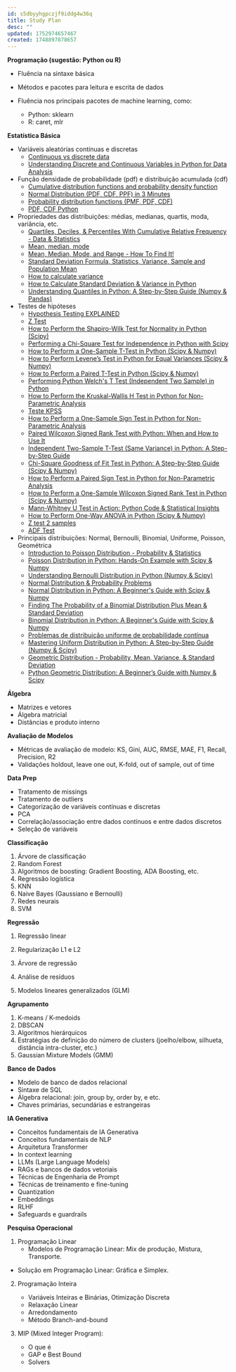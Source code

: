 ```yaml
---
id: s5dbyyhgpczjf9iddg4w36q
title: Study Plan
desc: ""
updated: 1752974657467
created: 1748897878657
---
```


**Programação (sugestão: Python ou R)**

- Fluência na sintaxe básica
- Métodos e pacotes para leitura e escrita de dados
- Fluência nos principais pacotes de machine learning, como:

  - Python: sklearn
  - R: caret, mlr

**Estatística Básica**

- Variáveis aleatórias contínuas e discretas
  - [Continuous vs discrete data](https://www.youtube.com/watch?v=cz4nPSA9rlc)
  - [Understanding Discrete and Continuous Variables in Python for Data Analysis](https://www.youtube.com/watch?v=QAzBUZX7r2I)
- Função densidade de probabilidade (pdf) e distribuição acumulada (cdf)
  - [Cumulative distribution functions and probability density function](https://www.youtube.com/watch?v=3xAIWiTJCvE)
  - [Normal Distribution (PDF, CDF, PPF) in 3 Minutes](https://www.youtube.com/watch?v=3VYupIsbLlY)
  - [Probability distribution functions (PMF, PDF, CDF)](https://www.youtube.com/watch?v=YXLVjCKVP7U)
  - [PDF, CDF Python](https://www.youtube.com/watch?v=A0HDHtgrg2I)
- Propriedades das distribuições: médias, medianas, quartis, moda, variância, etc.
  - [Quartiles, Deciles, & Percentiles With Cumulative Relative Frequency - Data & Statistics](https://www.youtube.com/watch?v=40o82o3uNfk)
  - [Mean, median, mode](https://www.youtube.com/watch?v=zjHfAhcU6kE)
  - [Mean, Median, Mode, and Range - How To Find It!](https://www.youtube.com/watch?v=A1mQ9kD-i9I)
  - [Standard Deviation Formula, Statistics, Variance, Sample and Population Mean](https://www.youtube.com/watch?v=Uk98hiMQgN0)
  - [How to calculate variance](https://www.youtube.com/watch?v=deIQeQzPK08)
  - [How to Calculate Standard Deviation & Variance in Python](https://www.youtube.com/watch?v=p4H2b2x_nWc)
  - [Understanding Quantiles in Python: A Step-by-Step Guide (Numpy & Pandas)](https://www.youtube.com/watch?v=ISTkD1rXH6E)
- Testes de hipóteses
  - [Hypothesis Testing EXPLAINED](https://www.youtube.com/watch?v=1g3pCE_B12E)
  - [Z Test](https://www.youtube.com/watch?v=6_svhNN1doI)
  - [How to Perform the Shapiro-Wilk Test for Normality in Python (Scipy)](https://www.youtube.com/watch?v=e0lum-6vuw4)
  - [Performing a Chi-Square Test for Independence in Python with Scipy](https://www.youtube.com/watch?v=Jb9sxlnhZMo)
  - [How to Perform a One-Sample T-Test in Python (Scipy & Numpy)](https://www.youtube.com/watch?v=1I3JKTAwfcY&t=4s)
  - [How to Perform Levene’s Test in Python for Equal Variances (Scipy & Numpy)](https://www.youtube.com/watch?v=CkNGg64f20w)
  - [How to Perform a Paired T-Test in Python (Scipy & Numpy)](https://www.youtube.com/watch?v=4_2G9wu3wVY)
  - [Performing Python Welch's T Test (Independent Two Sample) in Python](https://www.youtube.com/watch?v=wmZ8wOHhPc0)
  - [How to Perform the Kruskal-Wallis H Test in Python for Non-Parametric Analysis](https://www.youtube.com/watch?v=fNQX6Io760A)
  - [Teste KPSS](https://www.youtube.com/watch?v=K_TzArMixvA)
  - [How to Perform a One-Sample Sign Test in Python for Non-Parametric Analysis](https://www.youtube.com/watch?v=mXKALjVuxuY)
  - [Paired Wilcoxon Signed Rank Test with Python: When and How to Use It](https://www.youtube.com/watch?v=ZkA1fZETQEs)
  - [Independent Two-Sample T-Test (Same Variance) in Python: A Step-by-Step Guide](https://www.youtube.com/watch?v=VUINlWBEs1Y)
  - [Chi-Square Goodness of Fit Test in Python: A Step-by-Step Guide (Scipy & Numpy)](https://www.youtube.com/watch?v=Fv-U-pZ4HbI)
  - [How to Perform a Paired Sign Test in Python for Non-Parametric Analysis](https://www.youtube.com/watch?v=NoLyDRChxrU)
  - [How to Perform a One-Sample Wilcoxon Signed Rank Test in Python (Scipy & Numpy)](https://www.youtube.com/watch?v=1td0ihzVOx4)
  - [Mann-Whitney U Test in Action: Python Code & Statistical Insights](https://www.youtube.com/watch?v=wLIqJg_4aV8)
  - [How to Perform One-Way ANOVA in Python (Scipy & Numpy)](https://www.youtube.com/watch?v=wRvuJVAS5SM)
  - [Z test 2 samples](https://www.youtube.com/watch?v=EiDemzaNbBI)
  - [ADF Test](https://www.youtube.com/watch?v=2cWsi6dfJ90)
- Principais distribuições: Normal, Bernoulli, Binomial, Uniforme, Poisson, Geométrica
  - [Introduction to Poisson Distribution - Probability & Statistics](https://www.youtube.com/watch?v=m0o-585xwW0)
  - [Poisson Distribution in Python: Hands-On Example with Scipy & Numpy](https://www.youtube.com/watch?v=MFGF31Ar3FI)
  - [Understanding Bernoulli Distribution in Python (Numpy & Scipy)](https://www.youtube.com/watch?v=scizFgXy-SI)
  - [Normal Distribution & Probability Problems](https://www.youtube.com/watch?v=gHBL5Zau3NE)
  - [Normal Distribution in Python: A Beginner's Guide with Scipy & Numpy](https://www.youtube.com/watch?v=_Q-CAxnd69U)
  - [Finding The Probability of a Binomial Distribution Plus Mean & Standard Deviation](https://www.youtube.com/watch?v=3PWKQiLK41M)
  - [Binomial Distribution in Python: A Beginner's Guide with Scipy & Numpy](https://www.youtube.com/watch?v=bZfnCdLLxAI)
  - [Problemas de distribuição uniforme de probabilidade contínua](https://www.youtube.com/watch?v=KfunVw-0AH0)
  - [Mastering Uniform Distribution in Python: A Step-by-Step Guide (Numpy & Scipy)](https://www.youtube.com/watch?v=6hI_8rqHhD8&t=7s)
  - [Geometric Distribution - Probability, Mean, Variance, & Standard Deviation](https://www.youtube.com/watch?v=d5iAWPnrH6w)
  - [Python Geometric Distribution: A Beginner’s Guide with Numpy & Scipy](https://www.youtube.com/watch?v=F8ylt-PUUjc)

**Álgebra**

- Matrizes e vetores
- Álgebra matricial
- Distâncias e produto interno

**Avaliação de Modelos**

- Métricas de avaliação de modelo: KS, Gini, AUC, RMSE, MAE, F1, Recall, Precision, R2
- Validações holdout, leave one out, K-fold, out of sample, out of time

**Data Prep**

- Tratamento de missings
- Tratamento de outliers
- Categorização de variáveis contínuas e discretas
- PCA
- Correlação/associação entre dados contínuos e entre dados discretos
- Seleção de variáveis

**Classificação**

1.  Árvore de classificação
2.  Random Forest
3.  Algoritmos de boosting: Gradient Boosting, ADA Boosting, etc.
4.  Regressão logística
5.  KNN
6.  Naive Bayes (Gaussiano e Bernoulli)
7.  Redes neurais
8.  SVM

**Regressão**

1.  Regressão linear
2.  Regularização L1 e L2
3.  Árvore de regressão

4.  Análise de resíduos
5.  Modelos lineares generalizados (GLM)

**Agrupamento**

1.  K-means / K-medoids
2.  DBSCAN
3.  Algoritmos hierárquicos
4.  Estratégias de definição do número de clusters (joelho/elbow, silhueta, distância intra-cluster, etc.)
5.  Gaussian Mixture Models (GMM)

**Banco de Dados**

- Modelo de banco de dados relacional
- Sintaxe de SQL
- Álgebra relacional: join, group by, order by, e etc.
- Chaves primárias, secundárias e estrangeiras

**IA Generativa**

- Conceitos fundamentais de IA Generativa
- Conceitos fundamentais de NLP
- Arquitetura Transformer
- In context learning
- LLMs (Large Language Models)
- RAGs e bancos de dados vetoriais
- Técnicas de Engenharia de Prompt
- Técnicas de treinamento e fine-tuning
- Quantization
- Embeddings
- RLHF
- Safeguards e guardrails

**Pesquisa Operacional**

1.  Programação Linear
    - Modelos de Programação Linear: Mix de produção, Mistura, Transporte.

- Solução em Programação Linear: Gráfica e Simplex.

2.  Programação Inteira

    - Variáveis Inteiras e Binárias, Otimização Discreta
    - Relaxação Linear
    - Arredondamento
    - Método Branch-and-bound

3.  MIP (Mixed Integer Program):
    - O que é
    - GAP e Best Bound
    - Solvers
